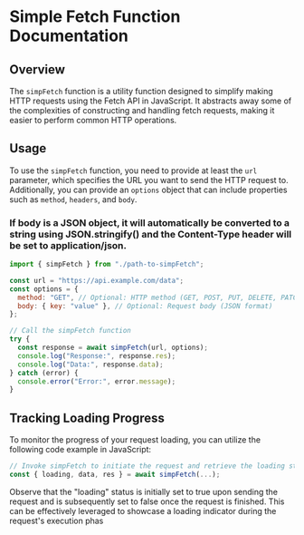 # Simple Fetch Function Documentation

## Overview

The `simpFetch` function is a utility function designed to simplify making HTTP requests using the Fetch API in JavaScript. It abstracts away some of the complexities of constructing and handling fetch requests, making it easier to perform common HTTP operations.

## Usage

To use the `simpFetch` function, you need to provide at least the `url` parameter, which specifies the URL you want to send the HTTP request to. Additionally, you can provide an `options` object that can include properties such as `method`, `headers`, and `body`.

### If body is a JSON object, it will automatically be converted to a string using JSON.stringify() and the Content-Type header will be set to application/json.

```javascript
import { simpFetch } from "./path-to-simpFetch";

const url = "https://api.example.com/data";
const options = {
  method: "GET", // Optional: HTTP method (GET, POST, PUT, DELETE, PATCH)
  body: { key: "value" }, // Optional: Request body (JSON format)
};

// Call the simpFetch function
try {
  const response = await simpFetch(url, options);
  console.log("Response:", response.res);
  console.log("Data:", response.data);
} catch (error) {
  console.error("Error:", error.message);
}
```

## Tracking Loading Progress

To monitor the progress of your request loading, you can utilize the following code example in JavaScript:

```js
// Invoke simpFetch to initiate the request and retrieve the loading status and data
const { loading, data, res } = await simpFetch(...);
```

Observe that the "loading" status is initially set to true upon sending the request and is subsequently set to false once the request is finished. This can be effectively leveraged to showcase a loading indicator during the request's execution phas
